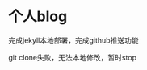 # 个人blog
<!-- user:StoKou 2025/3/8 上午10:15 -->
完成jekyll本地部署，完成github推送功能

git clone失败，无法本地修改，暂时stop
